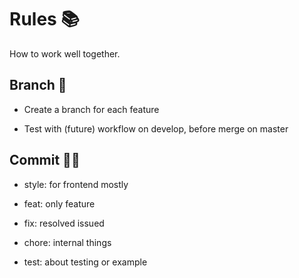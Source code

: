 # Rules 📚

How to work well together.

## Branch 🌲

- Create a branch for each feature

- Test with (future) workflow on develop, before merge on master

## Commit ✍🏻

- style: for frontend mostly

- feat: only feature

- fix: resolved issued

- chore: internal things

- test: about testing or example

